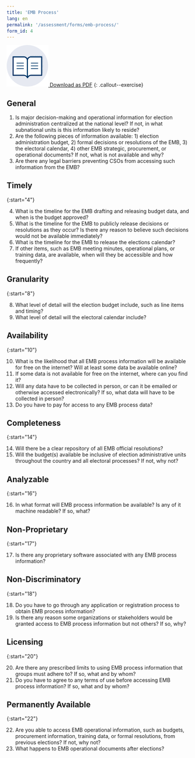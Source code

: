```yaml
---
title: 'EMB Process'
lang: en
permalink: '/assessment/forms/emb-process/'
form_id: 4
---
```


[![](/assets/images/assessment/supplemental_icon.svg) Download as PDF](/assets/assessment/forms/A_EMB_Process.pdf)
{: .callout--exercise}

## General

1. Is major decision-making and operational information for election administration centralized at the national level? If not, in what subnational units is this information likely to reside?
2. Are the following pieces of information available: 1) election administration budget, 2) formal decisions or resolutions of the EMB, 3) the electoral calendar, 4) other EMB strategic, procurement, or operational documents? If not, what is not available and why?
3. Are there any legal barriers preventing CSOs from accessing such information from the EMB?

## Timely

{:start="4"}

4. What is the timeline for the EMB drafting and releasing budget data, and when is the budget approved?
5. What is the timeline for the EMB to publicly release decisions or resolutions as they occur? Is there any reason to believe such decisions would not be available immediately?
6. What is the timeline for the EMB to release the elections calendar?
7. If other items, such as EMB meeting minutes, operational plans, or training data, are available, when will they be accessible and how frequently?

## Granularity

{:start="8"}

8. What level of detail will the election budget include, such as line items and timing?
9. What level of detail will the electoral calendar include?

## Availability

{:start="10"}

10. What is the likelihood that all EMB process information will be available for free on the internet? Will at least some data be available online?
11. If some data is not available for free on the internet, where can you find it?
12. Will any data have to be collected in person, or can it be emailed or otherwise accessed electronically? If so, what data will have to be collected in person?
13. Do you have to pay for access to any EMB process data?

## Completeness

{:start="14"}

14. Will there be a clear repository of all EMB official resolutions?
15. Will the budget(s) available be inclusive of election administrative units throughout the country and all electoral processes? If not, why not?

## Analyzable

{:start="16"}

16. In what format will EMB process information be available? Is any of it machine readable? If so, what?

## Non-Proprietary

{:start="17"}

17. Is there any proprietary software associated with any EMB process information?

## Non-Discriminatory

{:start="18"}

18. Do you have to go through any application or registration process to obtain EMB process information?
19. Is there any reason some organizations or stakeholders would be granted access to EMB process information but not others? If so, why?

## Licensing

{:start="20"}

20. Are there any prescribed limits to using EMB process information that groups must adhere to? If so, what and by whom?
21. Do you have to agree to any terms of use before accessing EMB process information? If so, what and by whom?

## Permanently Available

{:start="22"}

22. Are you able to access EMB operational information, such as budgets, procurement information, training data, or formal resolutions, from previous elections? If not, why not?
23. What happens to EMB operational documents after elections?
